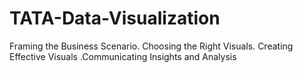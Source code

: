 # TATA-Data-Visualization
Framing the Business Scenario. Choosing the Right Visuals. Creating Effective Visuals .Communicating Insights and Analysis
